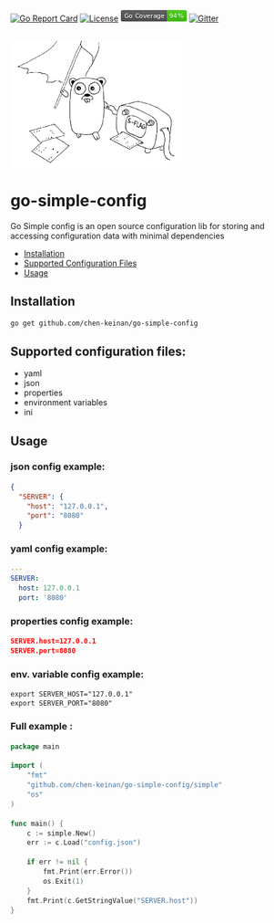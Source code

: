[![Go Report Card](https://goreportcard.com/badge/github.com/chen-keinan/go-simple-config)](https://goreportcard.com/report/github.com/chen-keinan/go-simple-config)
[![License](https://img.shields.io/badge/License-Apache%202.0-blue.svg)](https://github.com/chen-keinan/go-simple-config/blob/master/LICENSE)
<img src="./pkg/img/coverage_badge.png" alt="test coverage badge">
[![Gitter](https://badges.gitter.im/beacon-sec/community.svg)](https://gitter.im/beacon-sec/community?utm_source=badge&utm_medium=badge&utm_campaign=pr-badge)

<br><img src="./pkg/img/simple-config.png" width="300" alt="simple-config.png logo"><br>

# go-simple-config

Go Simple config is an open source configuration lib for storing and accessing configuration data with minimal
dependencies

* [Installation](#installation)
* [Supported Configuration Files](#supported-configuration-files)
* [Usage](#usage)

## Installation

```shell
go get github.com/chen-keinan/go-simple-config
```

## Supported configuration files:

- yaml
- json
- properties
- environment variables
- ini

## Usage

### json config example:

```json
{
  "SERVER": {
    "host": "127.0.0.1",
    "port": "8080"
  }
```

### yaml config example:

```yaml
---
SERVER:
  host: 127.0.0.1
  port: '8080'
```

### properties config example:

```json
SERVER.host=127.0.0.1
SERVER.port=8080
```

### env. variable config example:

```shell
export SERVER_HOST="127.0.0.1"
export SERVER_PORT="8080"
```

### Full example :

```go
package main

import (
	"fmt"
	"github.com/chen-keinan/go-simple-config/simple"
	"os"
)

func main() {
	c := simple.New()
	err := c.Load("config.json")

	if err != nil {
		fmt.Print(err.Error())
		os.Exit(1)
	}
	fmt.Print(c.GetStringValue("SERVER.host"))
}
```
